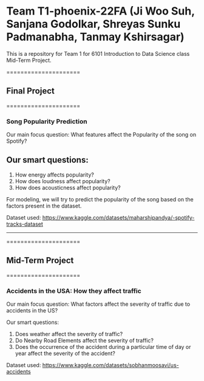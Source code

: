 # Team T1-phoenix-22FA (Ji Woo Suh, Sanjana Godolkar, Shreyas Sunku Padmanabha, Tanmay Kshirsagar)

This is a repository for Team 1 for 6101 Introduction to Data Science class Mid-Term Project. 

=====================
## Final Project
=====================

### Song Popularity Prediction

Our main focus question: What features affect the Popularity of the song on Spotify?

## Our smart questions:
1) How energy affects popularity?
2) How does loudness affect popularity?
3) How does acousticness affect popularity?

For modeling, we will try to predict the popularity of the song based on the factors present in the dataset.

Dataset used: https://www.kaggle.com/datasets/maharshipandya/-spotify-tracks-dataset

---------------------
=====================
## Mid-Term Project
=====================

### Accidents in the USA: How they affect traffic 

Our main focus question: What factors affect the severity of traffic due to accidents in the US?

Our smart questions:
1) Does weather affect the severity of traffic?
2) Do Nearby Road Elements affect the severity of traffic?
3) Does the occurrence of the accident during a particular time of day or year affect the severity of the accident?

Dataset used: https://www.kaggle.com/datasets/sobhanmoosavi/us-accidents
